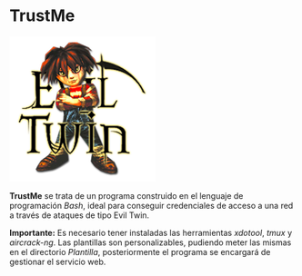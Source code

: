 # TrustMe

![TrustMe](Images/Logo.png)

**TrustMe** se trata de un programa construido en el lenguaje de programación _Bash_, ideal para conseguir credenciales de acceso a una red a través de ataques de tipo Evil Twin.

**Importante:** Es necesario tener instaladas las herramientas _xdotool_, _tmux_ y _aircrack-ng_. Las plantillas son personalizables, pudiendo meter las mismas en el directorio _Plantilla_, posteriormente el programa se encargará de gestionar el servicio web.



